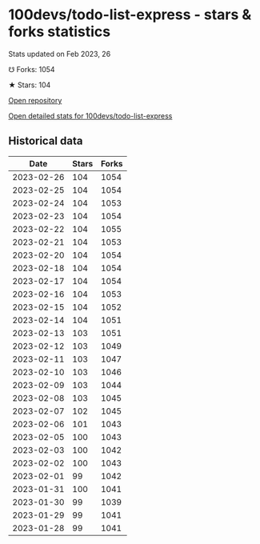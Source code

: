 # 100devs/todo-list-express - stars & forks statistics

Stats updated on Feb 2023, 26

☋ Forks: 1054

★ Stars: 104

[Open repository](https://github.com/100devs/todo-list-express)

[Open detailed stats for 100devs/todo-list-express](https://reviewgithub.com/rep/100devs/todo-list-express)

## Historical data
| Date | Stars | Forks |
|------|-------|-------|
| 2023-02-26 | 104 | 1054 | 
| 2023-02-25 | 104 | 1054 | 
| 2023-02-24 | 104 | 1053 | 
| 2023-02-23 | 104 | 1054 | 
| 2023-02-22 | 104 | 1055 | 
| 2023-02-21 | 104 | 1053 | 
| 2023-02-20 | 104 | 1054 | 
| 2023-02-18 | 104 | 1054 | 
| 2023-02-17 | 104 | 1054 | 
| 2023-02-16 | 104 | 1053 | 
| 2023-02-15 | 104 | 1052 | 
| 2023-02-14 | 104 | 1051 | 
| 2023-02-13 | 103 | 1051 | 
| 2023-02-12 | 103 | 1049 | 
| 2023-02-11 | 103 | 1047 | 
| 2023-02-10 | 103 | 1046 | 
| 2023-02-09 | 103 | 1044 | 
| 2023-02-08 | 103 | 1045 | 
| 2023-02-07 | 102 | 1045 | 
| 2023-02-06 | 101 | 1043 | 
| 2023-02-05 | 100 | 1043 | 
| 2023-02-03 | 100 | 1042 | 
| 2023-02-02 | 100 | 1043 | 
| 2023-02-01 | 99 | 1042 | 
| 2023-01-31 | 100 | 1041 | 
| 2023-01-30 | 99 | 1039 | 
| 2023-01-29 | 99 | 1041 | 
| 2023-01-28 | 99 | 1041 | 

